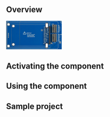 ## Overview

<img src="/images/esp32/block_tft.png"  width="30%">


## Activating the component

## Using the component


## Sample project

